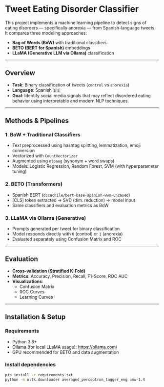 # Tweet Eating Disorder Classifier 

This project implements a machine learning pipeline to detect signs of eating disorders — specifically anorexia — from Spanish-language tweets. It compares three modeling approaches:  
- **Bag of Words (BoW)** with traditional classifiers 
- **BETO (BERT for Spanish)** embeddings  
- **LLaMA (Generative LLM via Ollama)** classification  

---

## Overview

- **Task**: Binary classification of tweets (`control` vs `anorexia`)
- **Language**: Spanish 🇪🇸
- **Goal**: Identify social media signals that may reflect disordered eating behavior using interpretable and modern NLP techniques.

---

## Methods & Pipelines

### 1. BoW + Traditional Classifiers
- Text preprocessed using hashtag splitting, lemmatization, emoji conversion
- Vectorized with `CountVectorizer`
- Augmented using `nlpaug` (synonym + word swaps)
- Models: Logistic Regression, Random Forest, SVM (with hyperparameter tuning)

### 2. BETO (Transformers)
- Spanish BERT (`dccuchile/bert-base-spanish-wwm-uncased`)
- [CLS] token extracted → SVD (dim. reduction) → model input
- Same classifiers and evaluation metrics as BoW

### 3. LLaMA via Ollama (Generative)
- Prompts generated per tweet for binary classification
- Model responds directly with `0` (control) or `1` (anorexia)
- Evaluated separately using Confusion Matrix and ROC

---

## Evaluation

- **Cross-validation (Stratified K-Fold)**
- **Metrics**: Accuracy, Precision, Recall, F1-Score, ROC AUC
- **Visualizations**:
  - Confusion Matrix
  - ROC Curves
  - Learning Curves

---

## Installation & Setup

### Requirements
- Python 3.8+
- Ollama (for local LLaMA usage): https://ollama.com/
- GPU recommended for BETO and data augmentation

### Install dependencies
```bash
pip install -r requirements.txt
python -m nltk.downloader averaged_perceptron_tagger_eng omw-1.4
